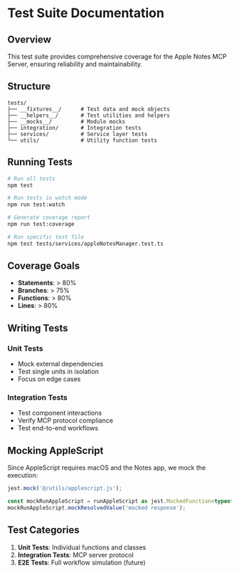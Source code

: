 # Test Suite Documentation

## Overview

This test suite provides comprehensive coverage for the Apple Notes MCP Server, ensuring reliability and maintainability.

## Structure

```
tests/
├── __fixtures__/      # Test data and mock objects
├── __helpers__/       # Test utilities and helpers
├── __mocks__/         # Module mocks
├── integration/       # Integration tests
├── services/          # Service layer tests
└── utils/             # Utility function tests
```

## Running Tests

```bash
# Run all tests
npm test

# Run tests in watch mode
npm run test:watch

# Generate coverage report
npm run test:coverage

# Run specific test file
npm test tests/services/appleNotesManager.test.ts
```

## Coverage Goals

- **Statements**: > 80%
- **Branches**: > 75%
- **Functions**: > 80%
- **Lines**: > 80%

## Writing Tests

### Unit Tests
- Mock external dependencies
- Test single units in isolation
- Focus on edge cases

### Integration Tests
- Test component interactions
- Verify MCP protocol compliance
- Test end-to-end workflows

## Mocking AppleScript

Since AppleScript requires macOS and the Notes app, we mock the execution:

```typescript
jest.mock('@/utils/applescript.js');

const mockRunAppleScript = runAppleScript as jest.MockedFunction<typeof runAppleScript>;
mockRunAppleScript.mockResolvedValue('mocked response');
```

## Test Categories

1. **Unit Tests**: Individual functions and classes
2. **Integration Tests**: MCP server protocol
3. **E2E Tests**: Full workflow simulation (future)
